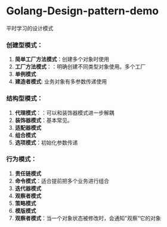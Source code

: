 # Golang-Design-pattern-demo
平时学习的设计模式

### 创建型模式：
1. **简单工厂方法模式**：创建多个对象时使用
2. **工厂方法模式**：：明确创建不同类型对象使用。多个工厂
3. **单例模式**
4. **建造者模式**: 业务对象有多参数传递使用

### 结构型模式：
1. **代理模式**：：可以和装饰器模式进一步解耦
2. **装饰器模式**：基本常见。
3. **适配器模式**
4. **组合模式**
5. **选项模式**：初始化参数传递

### 行为模式：
1. **责任链模式**
2. **命令模式**：适合提前把多个业务进行组合
3. **迭代器模式**
4. **观察者模式**
5. **策略模式**
6. **模版模式**
7. **观察者模式**：当一个对象状态被修改时，会通知"观察"它的对象
